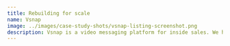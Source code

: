 ```yaml
---
title: Rebuilding for scale
name: Vsnap
image: ../images/case-study-shots/vsnap-listing-screenshot.png
description: Vsnap is a video messaging platform for inside sales. We helped Vsnap take it's MVP to a scalable product by rebuilding its existing platform, which eventually led to its acquisition.
---
```


